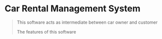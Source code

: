 # Car Rental Management System

> This  software acts as intermediate between car owner and customer
> 
> The  features of this software
